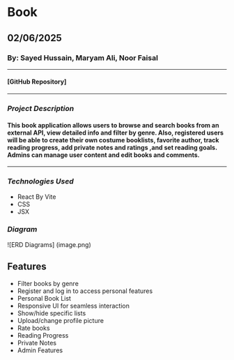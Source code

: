 # Book

## 02/06/2025

### By: Sayed Hussain, Maryam Ali, Noor Faisal

---

#### [GitHub Repository]

---

### _Project Description_

#### This book application allows users to browse and search books from an external API, view detailed info and filter by genre. Also, registered users will be able to create their own costume booklists, favorite author, track reading progress, add private notes and ratings ,and set reading goals. Admins can manage user content and edit books and comments.

---

### _Technologies Used_

- React By Vite
- CSS
- JSX

### _Diagram_

![ERD Diagrams] (image.png)

## Features

- Filter books by genre
- Register and log in to access personal features
- Personal Book List
- Responsive UI for seamless interaction
- Show/hide specific lists
- Upload/change profile picture
- Rate books
- Reading Progress
- Private Notes
- Admin Features
